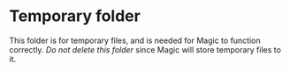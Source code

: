 # Temporary folder

This folder is for temporary files, and is needed for Magic to function correctly. *Do not delete this folder*
since Magic will store temporary files to it.
